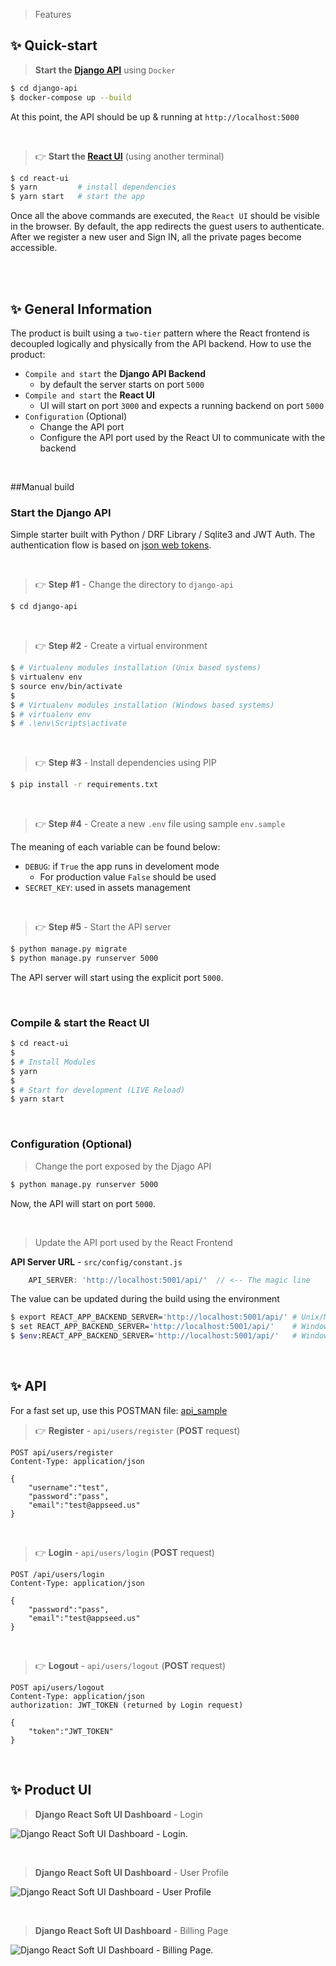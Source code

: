 


> Features


## ✨ Quick-start 

> **Start the [Django API](./django-api)** using `Docker`

```bash
$ cd django-api
$ docker-compose up --build  
```

At this point, the API should be up & running at `http://localhost:5000`

<br />

> 👉 **Start the [React UI](./react-ui)** (using another terminal)

```bash
$ cd react-ui
$ yarn         # install dependencies
$ yarn start   # start the app 
```

Once all the above commands are executed, the `React UI` should be visible in the browser. By default, the app redirects the guest users to authenticate. 
After we register a new user and Sign IN, all the private pages become accessible. 

<br />

<br >

## ✨ General Information

The product is built using a `two-tier` pattern where the React frontend is decoupled logically and physically from the API backend. How to use the product: 

- `Compile and start` the **Django API Backend**
  - by default the server starts on port `5000`
- `Compile and start` the **React UI**
  - UI will start on port `3000` and expects a running backend on port `5000`
- `Configuration` (Optional)
  - Change the API port
  - Configure the API port used by the React UI to communicate with the backend 

<br />

##Manual build

### **Start the Django API** 

Simple starter built with Python / DRF Library / Sqlite3 and JWT Auth. The authentication flow is based on [json web tokens](https://jwt.io).

<br />

> 👉 **Step #1** -  Change the directory to `django-api`

```bash
$ cd django-api
```

<br />

> 👉 **Step #2** - Create a virtual environment

```bash
$ # Virtualenv modules installation (Unix based systems)
$ virtualenv env
$ source env/bin/activate
$
$ # Virtualenv modules installation (Windows based systems)
$ # virtualenv env
$ # .\env\Scripts\activate
```

<br />

> 👉 **Step #3** - Install dependencies using PIP

```bash
$ pip install -r requirements.txt
```

<br />

> 👉 **Step #4** - Create a new `.env` file using sample `env.sample`

The meaning of each variable can be found below: 

- `DEBUG`: if `True` the app runs in develoment mode
  - For production value `False` should be used
- `SECRET_KEY`: used in assets management

<br />

> 👉 **Step #5** - Start the API server

```bash
$ python manage.py migrate
$ python manage.py runserver 5000
```

The API server will start using the explicit port `5000`.

<br />

### Compile & start the **React UI**

```bash
$ cd react-ui
$
$ # Install Modules
$ yarn
$
$ # Start for development (LIVE Reload)
$ yarn start 
```

<br />

### Configuration (Optional)

> Change the port exposed by the Djago API

```bash
$ python manage.py runserver 5000
```

Now, the API will start on port `5000`. 

<br />

> Update the API port used by the React Frontend

**API Server URL** - `src/config/constant.js` 

```javascript
    API_SERVER: 'http://localhost:5001/api/'  // <-- The magic line
```

The value can be updated during the build using the environment

```bash
$ export REACT_APP_BACKEND_SERVER='http://localhost:5001/api/' # Unix/MacOS
$ set REACT_APP_BACKEND_SERVER='http://localhost:5001/api/'    # Windows CMD
$ $env:REACT_APP_BACKEND_SERVER='http://localhost:5001/api/'   # Windows PowerShell
```

<br />

## ✨ API

For a fast set up, use this POSTMAN file: [api_sample](https://github.com/app-generator/api-server-unified/blob/main/api.postman_collection.json)

> 👉 **Register** - `api/users/register` (**POST** request)

```
POST api/users/register
Content-Type: application/json

{
    "username":"test",
    "password":"pass", 
    "email":"test@appseed.us"
}
```

<br />

> 👉 **Login** - `api/users/login` (**POST** request)

```
POST /api/users/login
Content-Type: application/json

{
    "password":"pass", 
    "email":"test@appseed.us"
}
```

<br />

> 👉 **Logout** - `api/users/logout` (**POST** request)

```
POST api/users/logout
Content-Type: application/json
authorization: JWT_TOKEN (returned by Login request)

{
    "token":"JWT_TOKEN"
}
```

<br />

## ✨ Product UI

> **Django React Soft UI Dashboard** - Login 

![Django React Soft UI Dashboard - Login.](https://user-images.githubusercontent.com/51070104/142403942-3a2228e6-c769-4259-8e78-c000056db7c4.png)

<br />

> **Django React Soft UI Dashboard** - User Profile

![Django React Soft UI Dashboard - User Profile](https://user-images.githubusercontent.com/51070104/142403992-81e86dc5-4d73-4cca-8a1b-300a0f5475a0.png)

<br />

> **Django React Soft UI Dashboard** - Billing Page

![Django React Soft UI Dashboard - Billing Page.](https://user-images.githubusercontent.com/51070104/142404073-68b96008-fb06-4ff5-98cf-c8e3eca636c9.png)

<br />
